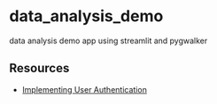 # data_analysis_demo
data analysis demo app using streamlit and pygwalker

## Resources
* [Implementing User Authentication](https://github.com/mkhorasani/Streamlit-Authenticator?ref=blog.streamlit.io)